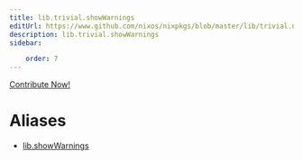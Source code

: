 ```yaml
---
title: lib.trivial.showWarnings
editUrl: https://www.github.com/nixos/nixpkgs/blob/master/lib/trivial.nix#L561C18
description: lib.trivial.showWarnings
sidebar:

    order: 7
---
```


<a href="https://www.github.com/nixos/nixpkgs/blob/master/lib/trivial.nix#L561C18">Contribute Now!</a>


# Aliases

- [lib.showWarnings](./reference/lib/lib-showWarnings)


